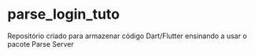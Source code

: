 # parse_login_tuto

Repositório criado para armazenar código Dart/Flutter ensinando a usar o pacote Parse Server
